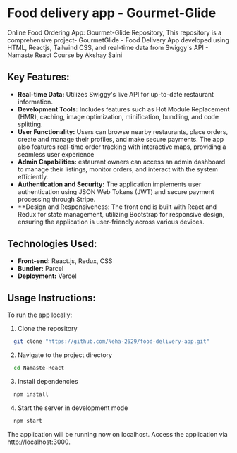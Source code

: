# Food delivery app - Gourmet-Glide 

Online Food Ordering App: Gourmet-Glide Repository, This repository is a comprehensive project- GourmetGlide - Food Delivery App developed using HTML, Reactjs, Tailwind CSS, and real-time data from Swiggy's API - Namaste React Course by Akshay Saini

## Key Features:
-	**Real-time Data:** Utilizes Swiggy's live API for up-to-date restaurant information.
-	**Development Tools:** Includes features such as Hot Module Replacement (HMR), caching, image optimization, minification, bundling, and code splitting.
-   **User Functionality:** Users can browse nearby restaurants, place orders, create and manage their profiles, and make secure payments. The app also features real-time  order tracking with interactive maps, providing a seamless user experience
-  **Admin Capabilities:** estaurant owners can access an admin dashboard to manage their listings, monitor orders, and interact with the system efficiently.
-  **Authentication and Security:** The application implements user authentication using JSON Web Tokens (JWT) and secure payment processing through Stripe. 
-  **Design and Responsiveness: The front end is built with React and Redux for state management, utilizing Bootstrap for responsive design, ensuring the application is user-friendly across various devices.

## Technologies Used:
-	**Front-end:** React.js, Redux, CSS
-	**Bundler:** Parcel
-	**Deployment:** Vercel

## Usage Instructions:
To run the app locally:
1. Clone the repository
```bash
  git clone "https://github.com/Neha-2629/food-delivery-app.git"
```
2. Navigate to the project directory
```bash
  cd Namaste-React
```
3. Install dependencies
```bash
  npm install
```
4. Start the server in development mode
```bash
  npm start
```
The application will be running now on localhost. Access the application via http://localhost:3000.




